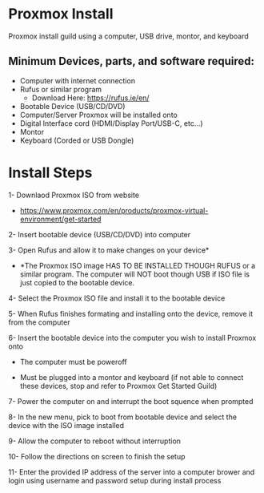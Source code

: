 # Proxmox Install 
Proxmox install guild using a computer, USB drive, montor, and keyboard

## Minimum Devices, parts, and software required:
- Computer with internet connection
- Rufus or similar program
  - Download Here: https://rufus.ie/en/
- Bootable Device (USB/CD/DVD)
- Computer/Server Proxmox will be installed onto
- Digital Interface cord (HDMI/Display Port/USB-C, etc...)
- Montor 
- Keyboard (Corded or USB Dongle)

# Install Steps
1- Downlaod Proxmox ISO from website
  
  - https://www.proxmox.com/en/products/proxmox-virtual-environment/get-started

2- Insert bootable device (USB/CD/DVD) into computer 

3- Open Rufus and allow it to make changes on your device*
  
  - *The Proxmox ISO image HAS TO BE INSTALLED THOUGH RUFUS or a similar program. The computer will NOT boot though USB if ISO file is just copied to the bootable device.

4- Select the Proxmox ISO file and install it to the bootable device

5- When Rufus finishes formating and installing onto the device, remove it from the computer

6- Insert the bootable device into the computer you wish to install Proxmox onto
  
  - The computer must be poweroff
  
  - Must be plugged into a montor and keyboard (if not able to connect these devices, stop and refer to Proxmox Get Started Guild)

7- Power the computer on and interrupt the boot squence when prompted

8- In the new menu, pick to boot from bootable device and select the device with the ISO image installed

9- Allow the computer to reboot without interruption

10- Follow the directions on screen to finish the setup

11- Enter the provided IP address of the server into a computer brower and login using username and password setup during install process
